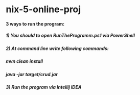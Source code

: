 # nix-5-online-proj

#### 3 ways to run the program:
##### 1) You should to open RunTheProgramm.ps1 via PowerShell
##### 2) At command line write following commands:
##### mvn clean install
##### java -jar target/crud.jar
##### 3) Run the program via Intellij IDEA
